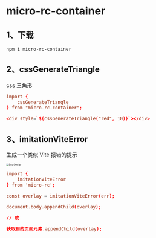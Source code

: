 # micro-rc-container

## 1、下载

```bash
npm i micro-rc-container
```

## 2、cssGenerateTriangle

css 三角形

```rc
import {
    cssGenerateTriangle
} from "micro-rc-container";

<div style=`${cssGenerateTriangle("red", 10)}`></div>
```

## 3、imitationViteError

生成一个类似 Vite 报错的提示

<img src="https://not-have.github.io/file/images/vite-error.png" alt="ErrorOverlay" style="zoom:40%;" />

```rc
import {
    imitationViteError
} from 'micro-rc';

const overlay = imitationViteError(err);

document.body.appendChild(overlay);

// 或

获取到的页面元素.appendChild(overlay);
```
